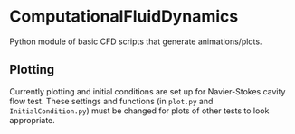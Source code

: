 # ComputationalFluidDynamics

Python module of basic CFD scripts that generate animations/plots.

## Plotting

Currently plotting and initial conditions are set up for Navier-Stokes cavity
flow test. These settings and functions (in `plot.py` and
`InitialCondition.py`) must be changed for plots of other tests to look
appropriate.
